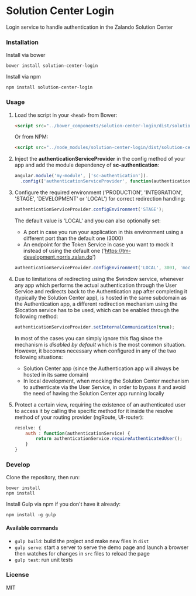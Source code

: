 # Solution Center Login
Login service to handle authentication in the Zalando Solution Center

### Installation

Install via bower

```shell
bower install solution-center-login
```

Install via npm

```shell
npm install solution-center-login
```

### Usage

1. Load the script in your `<head>` from Bower:

    ```html
    <script src="../bower_components/solution-center-login/dist/solution-center-login.js"></script>
    ```
    
    Or from NPM:
    
    
    ```html
    <script src="../node_modules/solution-center-login/dist/solution-center-login.js"></script>
    ```

2. Inject the **authenticationServiceProvider** in the config method of your app and add the module dependency of **sc-authentication**:

    ```javascript
    angular.module('my-module', ['sc-authentication']).
      .config(['authenticationServiceProvider', function(authenticationServiceProvider) {
    ```

3. Configure the required environment ('PRODUCTION', 'INTEGRATION', 'STAGE', 'DEVELOPMENT' or 'LOCAL') for correct redirection handling:

    ```javascript
    authenticationServiceProvider.configEnvironment('STAGE');
    ```
    
    The default value is 'LOCAL' and you can also optionally set:
    - A port in case you run your application in this environment using a different port than the default one (3000)
    - An endpoint for the Token Service in case you want to mock it instead of using the default one ('https://tm-development.norris.zalan.do')

    ```javascript
    authenticationServiceProvider.configEnvironment('LOCAL', 3001, 'mockedTokenService');
    ```    
    
4. Due to limitations of redirecting using the $window service, whenever any app which performs the actual authentication through the User Service and redirects back to the Authentication app after completing it (typically the Solution Center app), is hosted in the same subdomain as the Authentication app, a different redirection mechanism using the $location service has to be used, which can be enabled through the following method: 

    ```javascript
    authenticationServiceProvider.setInternalCommunication(true);
    ```    
    
    In most of the cases you can simply ignore this flag since the mechanism is *disabled by default* which is the most common situation. However, it becomes necessary when configured in any of the two following situations:
    - Solution Center app (since the Authentication app will always be hosted in its same domain)
    - In local development, when mocking the Solution Center mechanism to authenticate via the User Service, in order to bypass it and avoid the need of having the Solution Center app running locally
    
5. Protect a certain view, requiring the existence of an authenticated user to access it by calling the specific method for it inside the resolve method of your routing provider (ngRoute, UI-router):

    ```javascript
    resolve: {
        auth : function(authenticationService) {
            return authenticationService.requireAuthenticatedUser();
        }
    }
    ```    

### Develop

Clone the repository, then run:

```shell
bower install
npm install
```

Install Gulp via npm if you don't have it already:

```shell
npm install -g gulp
```

#### Available commands

* `gulp build`: build the project and make new files in `dist`
* `gulp serve`: start a server to serve the demo page and launch a browser then watches for changes in `src` files to reload the page
* `gulp test`: run unit tests

### License
MIT
